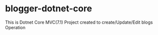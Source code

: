 # blogger-dotnet-core
This is Dotnet Core MVC(7.1) Project created to create/Update/Edit blogs Operation 
